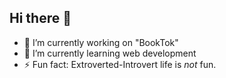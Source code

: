 ## Hi there 👋
- 🔭 I’m currently working on "BookTok"
- 🌱 I’m currently learning web development
- ⚡ Fun fact: Extroverted-Introvert life is _not_ fun.

<!--
**ejcupcake/ejcupcake** is a ✨ _special_ ✨ repository because its `README.md` (this file) appears on your GitHub profile.

Here are some ideas to get you started:

- 🔭 I’m currently working on ...
- 🌱 I’m currently learning ...
- 👯 I’m looking to collaborate on ...
- 🤔 I’m looking for help with ...
- 💬 Ask me about ...
- 📫 How to reach me: ...
- 😄 Pronouns: ...
- ⚡ Fun fact: ...
-->
